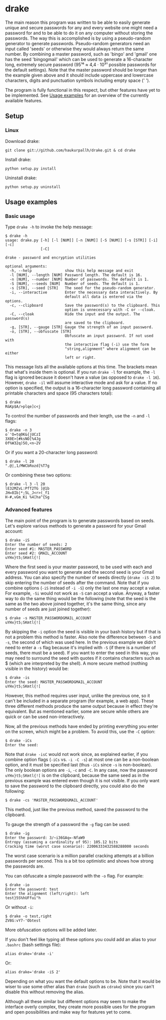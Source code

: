 drake
=====
The main reason this program was written to be able to easily generate unique
and secure passwords for any and every website one might need a password for
and to be able to do it on any computer without storing the passwords.
The way this is accomplished is by using a pseudo-random generator to generate
passwords. Pseudo-random generators need an input called 'seeds' or otherwise
they would always return the same number. By combining a master password, such
as 'bingo' and 'gmail' one has the seed 'bingogmail' which can be used to
generate a 16-character long, extremely secure password (95¹⁶ ≈ 4,4 · 10³¹
possible passwords for the default settings). Note that the master password
should be longer than the example given above and it should include uppercase
and lowercase characters, digits and punctuation symbols including empty space
(' ').

The program is fully functional in this respect, but other features have yet to
be implemented.
See [Usage examples](https://github.com/haukurpallh/drake#usage-examples) for
an overview of the currently available features.

Setup
-----
### Linux
Download drake:
    
    git clone git://github.com/haukurpallh/drake.git & cd drake

Install drake:

    python setup.py install

Uninstall drake:

    python setup.py uninstall

Usage examples
--------------
### Basic usage
Type `drake -h` to invoke the help message:

    $ drake -h
    usage: drake.py [-h] [-l [NUM]] [-n [NUM]] [-S [NUM]] [-s [STR]] [-i] [-c]
                    [-C]

    drake - password and encryption utilities

    optional arguments:
      -h, --help               show this help message and exit
      -l [NUM], --length [NUM] Password length. The default is 16.
      -n [NUM], --number [NUM] Number of passwords. The default is 1.
      -S [NUM], --seeds [NUM]  Number of seeds. The default is 1.
      -s [STR], --seed [STR]   The seed for the pseudo-random generator.
      -i, --interactive        Enter the necessary data interactively. By
                               default all data is entered via the options.
      -c, --clipboard          Save the password(s) to the clipboard. This
                               option is unnecessary with -C or --cloak.
      -C, --cloak              Hide the input and the output. The password(s)
                               are saved to the clipboard.
      -g, [STR], --gauge [STR] Gauge the strength of an input password.
      -o, [STR], --obfuscate [STR]
                               Obfuscate an input password. If not used with
                               the interactive flag (-i) use the form
                               "string,alignment" where alignment can be either
                               left or right.

This message lists all the available options at this time. The brackets mean
that what's inside them is optional. If you run `drake -l` for example, the
`-l` flag is ignored because it doesn't have a value (as opposed to `drake -l
16`). However, `drake -il` will assume interactive mode and ask for a value. If
no option is specified, the output is a 16-character long password containing
all printable characters and space (95 characters total):

    $ drake
    R&Kp$A/>plqe]c<j

To control the number of passwords and their length, use the `-n` and `-l`
flags:

    $ drake -n 3
    o`'O=tq0K&{jUCzI
    3X0E>[#ksNO[%4Jg
    Of%W32q)5O,<n~2V

Or if you want a 20-character long password:
    
    $ drake -l 20
    ".@|,1/MWCbRozd[%T7g

Or combining these two options:

    $ drake -l 3 -l 20
    lE32MZvL:PfT2TG ]@1b
    JH=8Ib|*;5L_J<r>(_f1
    H-#,vGm_Ki %4[ha^{Sg


### Advanced features
The main point of the program is to generate passwords based on seeds. Let's
explore various methods to generate a password for your Gmail account:

    $ drake -iS
    Enter the number of seeds: 2
    Enter seed #1: MASTER_PASSWORD
    Enter seed #2: GMAIL_ACCOUNT
    uYHx}t5;SKmtl{![

Where the first seed is your master password, to be used with each and every
password you want to generate and the second seed is your Gmail address. You
can also specify the number of seeds directly (`drake -iS 2`) to skip entering
the number of seeds after the command. Note that if you combine options (`-iS`
instead of `-i -S`) only the last one may accept a value. For example, `-Si`
would not work as `-S` can accept a value. Anyway, a faster way to do the same
thing would be the following (note that the seed is the same as the two above
joined together, it's the same thing, since any number of seeds are just joined
together):

    $ drake -s MASTER_PASSWORDGMAIL_ACCOUNT
    uYHx}t5;SKmtl{![

By skipping the `-i` option the seed is visible in your bash history but if
that is not a problem this method is faster. Also note the difference between
`-S` and `-s`, the second of which was used here. In the previous example we
didn't need to enter a `-s` flag because it's implied with `-S` (if there is a
number of seeds, there must be a seed). If you want to enter the seed in this
way, you may need to surround the seed with quotes if it contains characters
such as $ (which are interpreted by the shell). A more secure method (nothing
visible in the history) would be:

    $ drake -is
    Enter the seed: MASTER_PASSWORDGMAIL_ACCOUNT
    uYHx}t5;SKmtl{![

However, this method requires user input, unlike the previous one, so it can't
be included in a separate program (for example, a web app). These three
different methods produce the same output because in effect they're equivalent.
But as mentioned earlier, some are secure while others are quick or can be used
non-interactively.

Now, all the previous methods have ended by printing everything you enter on
the screen, which might be a problem. To avoid this, use the `-C` option:

    $ drake -iCs
    Enter the seed:

Note that `drake -isC` would not work since, as explained earlier, if you
combine option flags (`-iCs` vs. `-i -C -s`) at most one can be a non-boolean
option, and it must be specified last (thus `-iCs` since `-s` is non-boolean).
The only boolean options are `-i`, `-c` and `-C`.
In any case, now the password `uYHx}t5;SKmtl{![` is on the clipboard, because
the same seed as in the previous example was entered even though it is not
visible. If you only want to save the password to the clipboard directly, you
could also do the following:

    $ drake -cs 'MASTER_PASSWORDGMAIL_ACCOUNT'

This method, just like the previous method, saved the password to the
clipboard.

To gauge the strength of a password the `-g` flag can be used:

    $ drake -ig
    Enter the password: 3/~i36GAq=-NfaW9
    Entropy (assuming a cardinality of 95): 105.12 bits
    Cracking time (worst case scenario): 22006333432588288000 seconds

The worst case scenario is a million parallel cracking attempts at a billion
passwords per second. This is a bit too optimistic and shows how strong the
passwords are.

You can obfuscate a simple password with the `-o` flag. For example:

    $ drake -io
    Enter the password: test
    Enter the alignment (left/right): left
    test}5S%hUFfui"h

Or without `-i`:

    $ drake -o test,right
    ZV8G:vY7-'Obtest

More obfuscation options will be added later.

If you don't feel like typing all these options you could add an alias to your
`.bashrc` (bash settings file):
    
    alias drake='drake -i'

Or:

    alias drake='drake -iS 2'

Depending on what you want the default options to be. Note that it would be
wiser to use some other alias than `drake` (such as `cdrake`) since you can't
disable this without removing the alias.

Although all these similar but different options may seem to make the interface
overly complex, they create more possible uses for the program and open
possibilities and make way for features yet to come.
